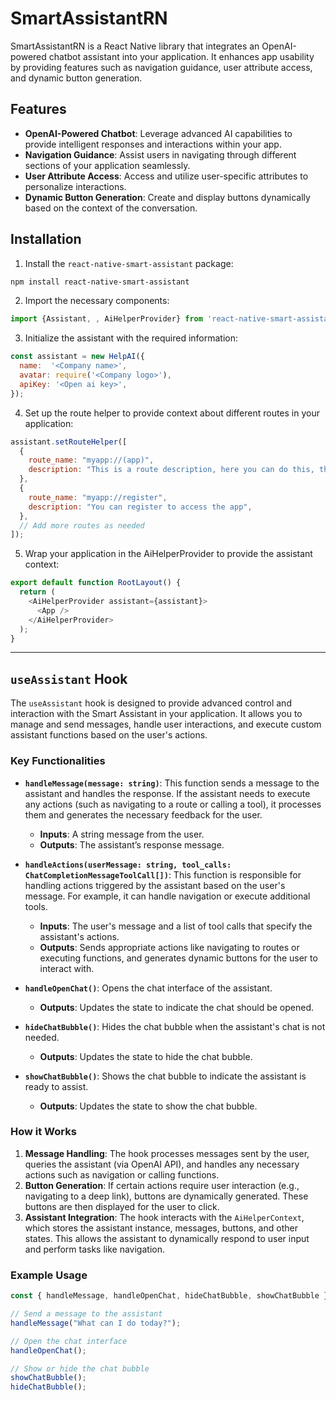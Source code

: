 # SmartAssistantRN

SmartAssistantRN is a React Native library that integrates an OpenAI-powered chatbot assistant into your application. It enhances app usability by providing features such as navigation guidance, user attribute access, and dynamic button generation.

## Features

- **OpenAI-Powered Chatbot**: Leverage advanced AI capabilities to provide intelligent responses and interactions within your app.
- **Navigation Guidance**: Assist users in navigating through different sections of your application seamlessly.
- **User Attribute Access**: Access and utilize user-specific attributes to personalize interactions.
- **Dynamic Button Generation**: Create and display buttons dynamically based on the context of the conversation.

## Installation

1. Install the `react-native-smart-assistant` package:

```bash
npm install react-native-smart-assistant
```


2. Import the necessary components:

```javascript
import {Assistant, , AiHelperProvider} from 'react-native-smart-assistant';
```

3. Initialize the assistant with the required information:

```javascript
const assistant = new HelpAI({
  name:  '<Company name>',
  avatar: require('<Company logo>'),
  apiKey: '<Open ai key>',
});
```

4. Set up the route helper to provide context about different routes in your application:

```javascript
assistant.setRouteHelper([
  {
    route_name: "myapp://(app)",
    description: "This is a route description, here you can do this, this and that",
  },
  {
    route_name: "myapp://register",
    description: "You can register to access the app",
  },
  // Add more routes as needed
]);
```

5. Wrap your application in the AiHelperProvider to provide the assistant context:

```javascript
export default function RootLayout() {
  return (
    <AiHelperProvider assistant={assistant}>
      <App />
    </AiHelperProvider>
  );
}
```
________________________

## `useAssistant` Hook

The `useAssistant` hook is designed to provide advanced control and interaction with the Smart Assistant in your application. It allows you to manage and send messages, handle user interactions, and execute custom assistant functions based on the user's actions.

### Key Functionalities

- **`handleMessage(message: string)`**: This function sends a message to the assistant and handles the response. If the assistant needs to execute any actions (such as navigating to a route or calling a tool), it processes them and generates the necessary feedback for the user.

  - **Inputs**: A string message from the user.
  - **Outputs**: The assistant’s response message.

- **`handleActions(userMessage: string, tool_calls: ChatCompletionMessageToolCall[])`**: This function is responsible for handling actions triggered by the assistant based on the user's message. For example, it can handle navigation or execute additional tools.

  - **Inputs**: The user's message and a list of tool calls that specify the assistant's actions.
  - **Outputs**: Sends appropriate actions like navigating to routes or executing functions, and generates dynamic buttons for the user to interact with.

- **`handleOpenChat()`**: Opens the chat interface of the assistant.

  - **Outputs**: Updates the state to indicate the chat should be opened.

- **`hideChatBubble()`**: Hides the chat bubble when the assistant's chat is not needed.

  - **Outputs**: Updates the state to hide the chat bubble.

- **`showChatBubble()`**: Shows the chat bubble to indicate the assistant is ready to assist.

  - **Outputs**: Updates the state to show the chat bubble.

### How it Works

1. **Message Handling**: The hook processes messages sent by the user, queries the assistant (via OpenAI API), and handles any necessary actions such as navigation or calling functions.
2. **Button Generation**: If certain actions require user interaction (e.g., navigating to a deep link), buttons are dynamically generated. These buttons are then displayed for the user to click.
3. **Assistant Integration**: The hook interacts with the `AiHelperContext`, which stores the assistant instance, messages, buttons, and other states. This allows the assistant to dynamically respond to user input and perform tasks like navigation.

### Example Usage

```javascript
const { handleMessage, handleOpenChat, hideChatBubble, showChatBubble } = useAssistant();

// Send a message to the assistant
handleMessage("What can I do today?");

// Open the chat interface
handleOpenChat();

// Show or hide the chat bubble
showChatBubble();
hideChatBubble();

